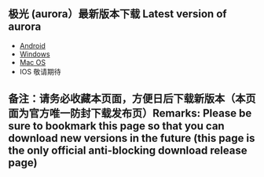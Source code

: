 
## 极光 (aurora）最新版本下载 Latest version of aurora
- <a href="https://github.com/getaurora/download/releases/download/v2.7.15/aurora-v2.7.15-1.apk"> Android </a>
- <a href="https://github.com/getaurora/download/releases/download/v2.7.12/aurora-2.7.12-Setup-1.exe"> Windows </a>
- <a href="https://github.com/getaurora/download/releases/download/v2.7.10/v2710-1_Aurora_darwin_amd64_install.pkg"> Mac OS </a>
- IOS 敬请期待 

## 备注：请务必收藏本页面，方便日后下载新版本（本页面为官方唯一防封下载发布页）Remarks: Please be sure to bookmark this page so that you can download new versions in the future (this page is the only official anti-blocking download release page)
